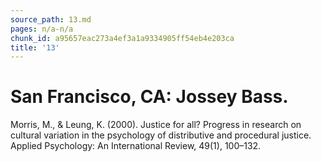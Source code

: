 ```yaml
---
source_path: 13.md
pages: n/a-n/a
chunk_id: a95657eac273a4ef3a1a9334905ff54eb4e203ca
title: '13'
---
```

# San Francisco, CA: Jossey Bass.

Morris, M., & Leung, K. (2000). Justice for all? Progress in research on cultural variation in the psychology of distributive and procedural justice. Applied Psychology: An International Review, 49(1), 100–132.
